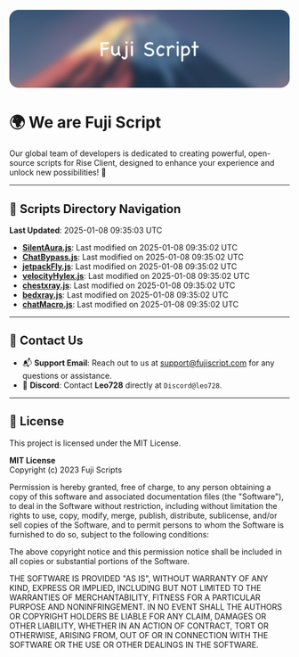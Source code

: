![Banner](.github/b.webp)

# 🌍 **We are Fuji Script**

Our global team of developers is dedicated to creating powerful, open-source scripts for Rise Client, designed to enhance your experience and unlock new possibilities! 🌟

---
<!-- SCRIPTS_NAVIGATION_START -->
## 📂 **Scripts Directory Navigation**

**Last Updated**: 2025-01-08 09:35:03 UTC

- **[SilentAura.js](scripts/SilentAura.js)**: Last modified on 2025-01-08 09:35:02 UTC
- **[ChatBypass.js](scripts/ChatBypass.js)**: Last modified on 2025-01-08 09:35:02 UTC
- **[jetpackFly.js](scripts/jetpackFly.js)**: Last modified on 2025-01-08 09:35:02 UTC
- **[velocityHylex.js](scripts/velocityHylex.js)**: Last modified on 2025-01-08 09:35:02 UTC
- **[chestxray.js](scripts/chestxray.js)**: Last modified on 2025-01-08 09:35:02 UTC
- **[bedxray.js](scripts/bedxray.js)**: Last modified on 2025-01-08 09:35:02 UTC
- **[chatMacro.js](scripts/chatMacro.js)**: Last modified on 2025-01-08 09:35:02 UTC

<!-- SCRIPTS_NAVIGATION_END -->

---

## 💬 **Contact Us**  
- 📬 **Support Email**: Reach out to us at [support@fujiscript.com](mailto:support@fujiscript.com) for any questions or assistance.  
- 💬 **Discord**: Contact **Leo728** directly at `Discord@leo728`.

---

## 📜 **License**

This project is licensed under the MIT License.  

**MIT License**  
Copyright (c) 2023 Fuji Scripts  

Permission is hereby granted, free of charge, to any person obtaining a copy of this software and associated documentation files (the "Software"), to deal in the Software without restriction, including without limitation the rights to use, copy, modify, merge, publish, distribute, sublicense, and/or sell copies of the Software, and to permit persons to whom the Software is furnished to do so, subject to the following conditions:  

The above copyright notice and this permission notice shall be included in all copies or substantial portions of the Software.  

THE SOFTWARE IS PROVIDED "AS IS", WITHOUT WARRANTY OF ANY KIND, EXPRESS OR IMPLIED, INCLUDING BUT NOT LIMITED TO THE WARRANTIES OF MERCHANTABILITY, FITNESS FOR A PARTICULAR PURPOSE AND NONINFRINGEMENT. IN NO EVENT SHALL THE AUTHORS OR COPYRIGHT HOLDERS BE LIABLE FOR ANY CLAIM, DAMAGES OR OTHER LIABILITY, WHETHER IN AN ACTION OF CONTRACT, TORT OR OTHERWISE, ARISING FROM, OUT OF OR IN CONNECTION WITH THE SOFTWARE OR THE USE OR OTHER DEALINGS IN THE SOFTWARE.  
